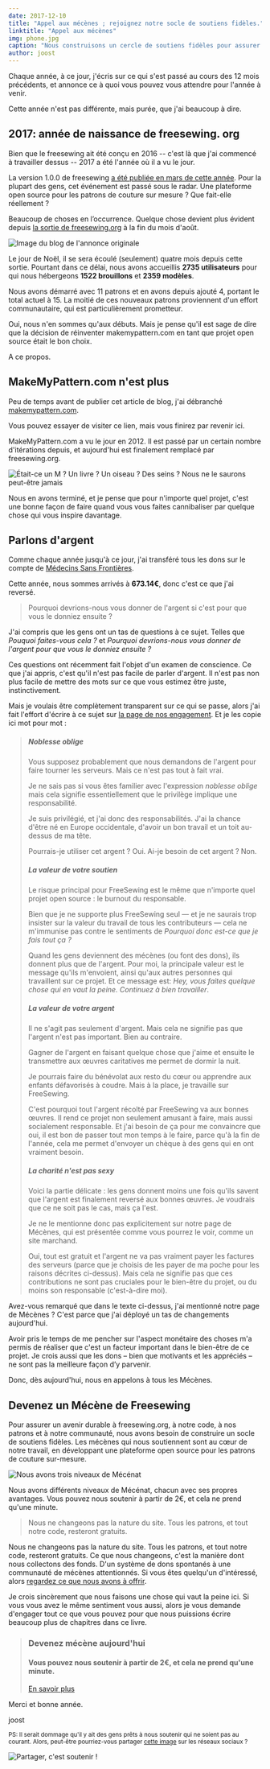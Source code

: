 ```yaml
---
date: 2017-12-10
title: "Appel aux mécènes ; rejoignez notre socle de soutiens fidèles."
linktitle: "Appel aux mécènes"
img: phone.jpg
caption: "Nous construisons un cercle de soutiens fidèles pour assurer un avenir durable à freesewing.org, à notre code, à nos modèles et à notre communauté."
author: joost
---
```


Chaque année, à ce jour, j'écris sur ce qui s'est passé au cours des 12 mois précédents, et annonce ce à quoi vous pouvez vous attendre pour l'année à venir.

Cette année n'est pas différente, mais purée, que j'ai beaucoup à dire.

## 2017: année de naissance de freesewing. org

Bien que le freesewing ait été conçu en 2016 -- c'est là que j'ai commencé à travailler dessus -- 2017 a été l'année où il a vu le jour.

La version 1.0.0 de freesewing [a été publiée en mars de cette année](/blog/announcing-freesewing/). Pour la plupart des gens, cet événement est passé sous le radar. Une plateforme open source pour les patrons de couture sur mesure ? Que fait-elle réellement ?

Beaucoup de choses en l’occurrence. Quelque chose devient plus évident depuis [la sortie de freesewing.org](/blog/open-for-business/) à la fin du mois d'août.

![Image du blog de l'annonce originale](open.jpg)

Le jour de Noël, il se sera écoulé (seulement) quatre mois depuis cette sortie. Pourtant dans ce délai, nous avons accueillis **2735 utilisateurs** pour qui nous hébergeons **1522 brouillons** et **2359 modèles**.

Nous avons démarré avec 11 patrons et en avons depuis ajouté 4, portant le total actuel à 15. La moitié de ces nouveaux patrons proviennent d'un effort communautaire, qui est particulièrement prometteur.

Oui, nous n'en sommes qu'aux débuts. Mais je pense qu'il est sage de dire que la décision de réinventer makemypattern.com en tant que projet open source était le bon choix.

A ce propos.

## MakeMyPattern.com n'est plus
Peu de temps avant de publier cet article de blog, j'ai débranché [makemypattern.com](https://makemypattern.com/).

Vous pouvez essayer de visiter ce lien, mais vous finirez par revenir ici.

MakeMyPattern.com a vu le jour en 2012. Il est passé par un certain nombre d'itérations depuis, et aujourd'hui est finalement remplacé par freesewing.org.

![Était-ce un M ? Un livre ? Un oiseau ? Des seins ? Nous ne le saurons peut-être jamais](mmp.png)

Nous en avons terminé, et je pense que pour n'importe quel projet, c'est une bonne façon de faire quand vous vous faites cannibaliser par quelque chose qui vous inspire davantage.

## Parlons d'argent
Comme chaque année jusqu'à ce jour, j'ai transféré tous les dons sur le compte de [Médecins Sans Frontières](http://www.msf.org/).

Cette année, nous sommes arrivés à **673.14€**, donc c'est ce que j'ai reversé.

> Pourquoi devrions-nous vous donner de l'argent si c'est pour que vous le donniez ensuite ?

J'ai compris que les gens ont un tas de questions à ce sujet. Telles que *Pouquoi faites-vous cela ?* et *Pourquoi devrions-nous vous donner de l'argent pour que vous le donniez ensuite ?*

Ces questions ont récemment fait l'objet d'un examen de conscience. Ce que j'ai appris, c'est qu'il n'est pas facile de parler d'argent. Il n'est pas non plus facile de mettre des mots sur ce que vous estimez être juste, instinctivement.

Mais je voulais être complètement transparent sur ce qui se passe, alors j'ai fait l'effort d'écrire à ce sujet sur [la page de nos engagement](/about/pledge). Et je les copie ici mot pour mot :

> ##### Noblesse oblige
> 
> Vous supposez probablement que nous demandons de l'argent pour faire tourner les serveurs. Mais ce n'est pas tout à fait vrai.
> 
> Je ne sais pas si vous êtes familier avec l'expression *noblesse oblige* mais cela signifie essentiellement que le privilège implique une responsabilité.
> 
> Je suis privilégié, et j'ai donc des responsabilités. J'ai la chance d'être né en Europe occidentale, d'avoir un bon travail et un toit au-dessus de ma tête.
> 
> Pourrais-je utiliser cet argent ? Oui. Ai-je besoin de cet argent ? Non.
> 
> ##### La valeur de votre soutien
> 
> Le risque principal pour FreeSewing est le même que n'importe quel projet open source : le burnout du responsable.
> 
> Bien que je ne supporte plus FreeSewing seul — et je ne saurais trop insister sur la valeur du travail de tous les contributeurs — cela ne m'immunise pas contre le sentiments de *Pourquoi donc est-ce que je fais tout ça ?*
> 
> Quand les gens deviennent des mécènes (ou font des dons), ils donnent plus que de l'argent. Pour moi, la principale valeur est le message qu'ils m'envoient, ainsi qu'aux autres personnes qui travaillent sur ce projet. Et ce message est: *Hey, vous faites quelque chose qui en vaut la peine. Continuez à bien travailler*.
> 
> ##### La valeur de votre argent
> 
> Il ne s'agit pas seulement d'argent. Mais cela ne signifie pas que l'argent n'est pas important. Bien au contraire.
> 
> Gagner de l'argent en faisant quelque chose que j'aime et ensuite le transmettre aux œuvres caritatives me permet de dormir la nuit.
> 
> Je pourrais faire du bénévolat aux resto du cœur ou apprendre aux enfants défavorisés à coudre. Mais à la place, je travaille sur FreeSewing.
> 
> C'est pourquoi tout l'argent récolté par FreeSewing va aux bonnes œuvres. Il rend ce projet non seulement amusant à faire, mais aussi socialement responsable. Et j'ai besoin de ça pour me convaincre que oui, il est bon de passer tout mon temps à le faire, parce qu'à la fin de l'année, cela me permet d'envoyer un chèque à des gens qui en ont vraiment besoin.
> 
> ##### La charité n'est pas sexy
> 
> Voici la partie délicate : les gens donnent moins une fois qu'ils savent que l'argent est finalement reversé aux bonnes œuvres. Je voudrais que ce ne soit pas le cas, mais ça l'est.
> 
> Je ne le mentionne donc pas explicitement sur notre page de Mécènes, qui est présentée comme vous pourrez le voir, comme un site marchand.
> 
> Oui, tout est gratuit et l'argent ne va pas vraiment payer les factures des serveurs (parce que je choisis de les payer de ma poche pour les raisons décrites ci-dessus). Mais cela ne signifie pas que ces contributions ne sont pas cruciales pour le bien-être du projet, ou du moins son responsable (c'est-à-dire moi).

Avez-vous remarqué que dans le texte ci-dessus, j'ai mentionné notre page de Mécènes ? C'est parce que j'ai déployé un tas de changements aujourd'hui.

Avoir pris le temps de me pencher sur l'aspect monétaire des choses m'a permis de réaliser que c'est un facteur important dans le bien-être de ce projet. Je crois aussi que les dons – bien que motivants et les appréciés – ne sont pas la meilleure façon d’y parvenir.

Donc, dès aujourd'hui, nous en appelons à tous les Mécènes.

## Devenez un Mécène de Freesewing

Pour assurer un avenir durable à freesewing.org, à notre code, à nos patrons et à notre communauté, nous avons besoin de construire un socle de soutiens fidèles. Les mécènes qui nous soutiennent sont au cœur de notre travail, en développant une plateforme open source pour les patrons de couture sur-mesure.

![Nous avons trois niveaux de Mécénat](patron-medals.jpg)

Nous avons différents niveaux de Mécénat, chacun avec ses propres avantages. Vous pouvez nous soutenir à partir de 2€, et cela ne prend qu'une minute.

> Nous ne changeons pas la nature du site. Tous les patrons, et tout notre code, resteront gratuits.

Nous ne changeons pas la nature du site. Tous les patrons, et tout notre code, resteront gratuits. Ce que nous changeons, c'est la manière dont nous collectons des fonds. D'un système de dons spontanés à une communauté de mécènes attentionnés. Si vous êtes quelqu'un d'intéressé, alors [regardez ce que nous avons à offrir](/patrons/join).

Je crois sincèrement que nous faisons une chose qui vaut la peine ici. Si vous vous avez le même sentiment vous aussi, alors je vous demande d'engager tout ce que vous pouvez pour que nous puissions écrire beaucoup plus de chapitres dans ce livre.

> ### Devenez mécène aujourd'hui
> 
> #### Vous pouvez nous soutenir à partir de 2€, et cela ne prend qu'une minute.
> 
> [En savoir plus](/patrons/join)

Merci et bonne année.

joost

<small>PS: Il serait dommage qu'il y ait des gens prêts à nous soutenir qui ne soient pas au courant. 
Alors, peut-être pourriez-vous partager [cette image](patrons-ig.png) sur les réseaux sociaux ? <i class="fa fa-arrow-down" aria-hidden="true"></i></small>

![Partager, c'est soutenir !](patrons-ig.png)
